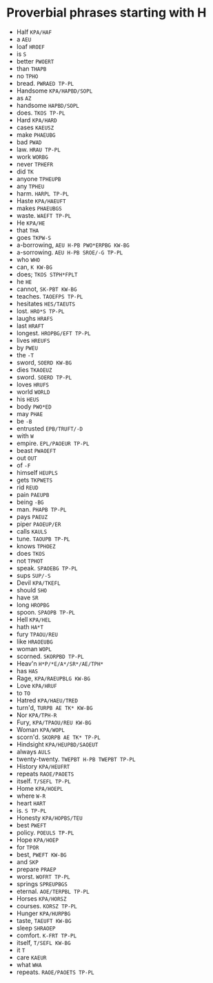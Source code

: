 # Proverbial phrases starting with H

* Half `KPA/HAF`
* a `AEU`
* loaf `HROEF`
* is `S`
* better `PWOERT`
* than `THAPB`
* no `TPHO`
* bread. `PWRAED TP-PL`
* Handsome `KPA/HAPBD/SOPL`
* as `AZ`
* handsome `HAPBD/SOPL`
* does. `TKOS TP-PL`
* Hard `KPA/HARD`
* cases `KAEUSZ`
* make `PHAEUBG`
* bad `PWAD`
* law. `HRAU TP-PL`
* work `WORBG`
* never `TPHEFR`
* did `TK`
* anyone `TPHEUPB`
* any `TPHEU`
* harm. `HARPL TP-PL`
* Haste `KPA/HAEUFT`
* makes `PHAEUBGS`
* waste. `WAEFT TP-PL`
* He `KPA/HE`
* that `THA`
* goes `TKPW-S`
* a-borrowing, `AEU H-PB PWO*ERPBG KW-BG`
* a-sorrowing. `AEU H-PB SROE/-G TP-PL`
* who `WHO`
* can, `K KW-BG`
* does; `TKOS STPH*FPLT`
* he `HE`
* cannot, `SK-PBT KW-BG`
* teaches. `TAOEFPS TP-PL`
* hesitates `HES/TAEUTS`
* lost. `HRO*S TP-PL`
* laughs `HRAFS`
* last `HRAFT`
* longest. `HROPBG/EFT TP-PL`
* lives `HREUFS`
* by `PWEU`
* the `-T`
* sword, `SOERD KW-BG`
* dies `TKAOEUZ`
* sword. `SOERD TP-PL`
* loves `HRUFS`
* world `WORLD`
* his `HEUS`
* body `PWO*ED`
* may `PHAE`
* be `-B`
* entrusted `EPB/TRUFT/-D`
* with `W`
* empire. `EPL/PAOEUR TP-PL`
* beast `PWAOEFT`
* out `OUT`
* of `-F`
* himself `HEUPLS`
* gets `TKPWETS`
* rid `REUD`
* pain `PAEUPB`
* being `-BG`
* man. `PHAPB TP-PL`
* pays `PAEUZ`
* piper `PAOEUP/ER`
* calls `KAULS`
* tune. `TAOUPB TP-PL`
* knows `TPHOEZ`
* does `TKOS`
* not `TPHOT`
* speak. `SPAOEBG TP-PL`
* sups `SUP/-S`
* Devil `KPA/TKEFL`
* should `SHO`
* have `SR`
* long `HROPBG`
* spoon. `SPAOPB TP-PL`
* Hell `KPA/HEL`
* hath `HA*T`
* fury `TPAOU/REU`
* like `HRAOEUBG`
* woman `WOPL`
* scorned. `SKORPBD TP-PL`
* Heav'n `H*P/*E/A*/SR*/AE/TPH*`
* has `HAS`
* Rage, `KPA/RAEUPBLG KW-BG`
* Love `KPA/HRUF`
* to `TO`
* Hatred `KPA/HAEU/TRED`
* turn'd, `TURPB AE TK* KW-BG`
* Nor `KPA/TPH-R`
* Fury, `KPA/TPAOU/REU KW-BG`
* Woman `KPA/WOPL`
* scorn'd. `SKORPB AE TK* TP-PL`
* Hindsight `KPA/HEUPBD/SAOEUT`
* always `AULS`
* twenty-twenty. `TWEPBT H-PB TWEPBT TP-PL`
* History `KPA/HEUFRT`
* repeats `RAOE/PAOETS`
* itself. `T/SEFL TP-PL`
* Home `KPA/HOEPL`
* where `W-R`
* heart `HART`
* is. `S TP-PL`
* Honesty `KPA/HOPBS/TEU`
* best `PWEFT`
* policy. `POEULS TP-PL`
* Hope `KPA/HOEP`
* for `TPOR`
* best, `PWEFT KW-BG`
* and `SKP`
* prepare `PRAEP`
* worst. `WOFRT TP-PL`
* springs `SPREUPBGS`
* eternal. `AOE/TERPBL TP-PL`
* Horses `KPA/HORSZ`
* courses. `KORSZ TP-PL`
* Hunger `KPA/HURPBG`
* taste, `TAEUFT KW-BG`
* sleep `SHRAOEP`
* comfort. `K-FRT TP-PL`
* itself, `T/SEFL KW-BG`
* it `T`
* care `KAEUR`
* what `WHA`
* repeats. `RAOE/PAOETS TP-PL`
